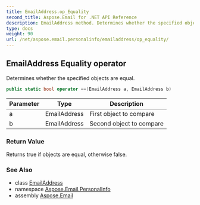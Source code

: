 ```yaml
---
title: EmailAddress.op_Equality
second_title: Aspose.Email for .NET API Reference
description: EmailAddress method. Determines whether the specified objects are equal
type: docs
weight: 90
url: /net/aspose.email.personalinfo/emailaddress/op_equality/
---
```

## EmailAddress Equality operator

Determines whether the specified objects are equal.

```csharp
public static bool operator ==(EmailAddress a, EmailAddress b)
```

| Parameter | Type | Description |
| --- | --- | --- |
| a | EmailAddress | First object to compare |
| b | EmailAddress | Second object to compare |

### Return Value

Returns true if objects are equal, otherwise false.

### See Also

* class [EmailAddress](../)
* namespace [Aspose.Email.PersonalInfo](../../emailaddress/)
* assembly [Aspose.Email](../../../)


